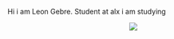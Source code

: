 Hi i am Leon Gebre. 
Student at alx
i am studying 
<p align=center>
  <a href="https://skillicons.dev">
    <img src="https://skillicons.dev/icons?i=javascript,bootstrap,django,docker,flask,c,mysql,pupet,bash" />
  </a>
</p>
